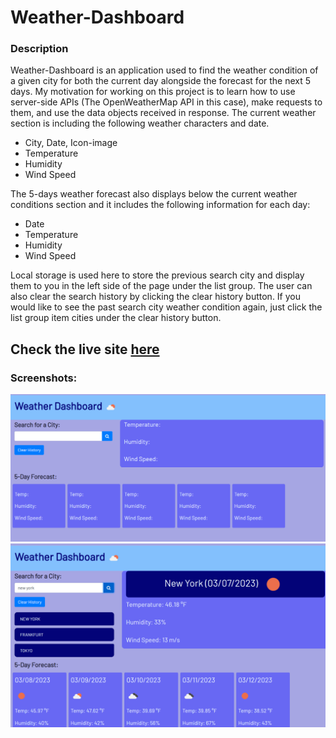 # Weather-Dashboard
### Description
Weather-Dashboard is an application used to find the weather condition of a given city for both the current day alongside the forecast for the next 5 days.
My motivation for working on this project is to learn how to use server-side APIs (The OpenWeatherMap API in this case), make requests to them, and use the data objects received in response.
The current weather section is including the following weather characters and date.

- City, Date, Icon-image
- Temperature
- Humidity
- Wind Speed

The 5-days weather forecast also displays below the current weather conditions section and it includes the following information for each day:

- Date
- Temperature
- Humidity
- Wind Speed

Local storage is used here to store the previous search city and display them to you in the left side of the page under the list group. The user can also clear the search history by clicking the clear history button.
If you would like to see the past search city weather condition again, just click the list group item cities under the clear history button.

## Check the live site [here](https://thossain30.github.io/WeatherDashboard/)

### Screenshots:
![capture](./assets/images/preview2.png)
![capture](./assets/images/preview.png)
